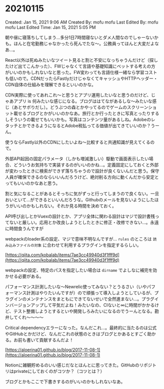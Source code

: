 # 20210115

Created: Jan 15, 2021 9:06 AM
Created By: mofu mofu
Last Edited By: mofu mofu
Last Edited Time: Jan 15, 2021 5:05 PM

朝や昼に寝落ちしてしまう…多分1日7時間寝ないとダメ人間なのでしゃーないかも。ほんと在宅勤務じゃなかったら死んでたな〜。公務員ってほんと大変だよなあ…。

React以外は死ぬみたいなツイート見ると割と不安になっちゃうんだけど（探したけど出てこんかった）、FWじゃなくて言語や基礎知識にベットする考えの方がいいのかもしれないなと思った。FW変わっても言語仕様一緒なら学習コストも低いので。CDNだったらFastlyだけじゃなくてキャッシュやHTTPヘッダー・CDN自体の仕組みを理解できるといいのかな。

CDN実際に使ってあれこれ〜と思うとアプリ運用したいなと思うのだけど、じゃあアプリ is 何みたいな感じになる。ブログははてながあるしな〜みたいな感じ（あとサボりだし）。どうぶつの森とかやってるのでゲームのスクリーンショット載せるブログとかがいいのかなあ。旅行とか行ったときに写真とったりするしそういうの載せてもいいかも。写真はコンテンツ量があるしね。AdobeのレタッチとかできるようになるとAdobe税払ってる価値が出てきていいのか？うーん。

使うならFastly以外のCDNにしたいよね〜比較すると共通知識が見えてくるので。

外部API起因の固定パラメータ（しかも増減激しい）駆動で画面表示したい場合、どういうお気持ちで実装するのがいいのかね…。定義固定にしておくと外部が変わったときに検索ができず落ちちゃうので設計が良くないんだと思う。保守人員が確保できるのならいいんだろうけど、絶対削る方向に動くんだから安定とってもいいのかなあと思う。

割と気になることがあるとそっちに気がずっと行ってしまうので良くない。一旦おいといて…ができるといいんだろうな。Githubのメールを見ないようにしたほうがいいのかもしれない。それか見る時間を決めておく。

API呼び出しとかVuexの設計とか、アプリ全体に関わる設計はマジで設計書残ってないと厳しい。応用とか改良しようとしたときに修正・改修できない…。永遠に時間食うんですが

webpackのloader系の設定、マジで意味不明なんですが…  `rules` のところは `読み込みファイルの対象` に合わせて利用するプラグインを指定するらしい。

[https://qiita.com/kobalab/items/7ae3cc49940d3f1fff9d](https://qiita.com/kobalab/items/7ae3cc49940d3f1fff9d)

webpackの設定、特定のパスを指定したい場合は `dirname` でよしなに補完を効かせる必要がある。

パフォーマンス計測したいな〜Newrelic使ってみない？とうるさい（いやパフォーマンス計測はやりたいんですが）ので頑張って導入しようとしているが、プラグインのメンテナンスをまともにできてないせいで全然進まない…。プラグインバージョンアップして平気だよね！みたいなの、CIないと∞に時間がかかるけど、テスト整備しようとするといや開発しろみたいになるのでうーんとなる。勘弁してくれ〜〜〜〜

Critical dependencyエラーになった。なんだこれ…。最終的に当たるのは公式やGitHubとかだけど、なんだこれの状態のときはブログとかあるとすごく助かる。お前も書いて貢献するんだよ！

[https://aloerina01.github.io/blog/2017-11-08-1](https://aloerina01.github.io/blog/2017-11-08-1)

Notionに雑観貯めるのいい感じだなとほんとに思ってきた。GitHubのリポジトリはprivateにしておくのがコツか？（コツとは？）

ブログとかもここで下書きするのがいいのかもしれないなあ。